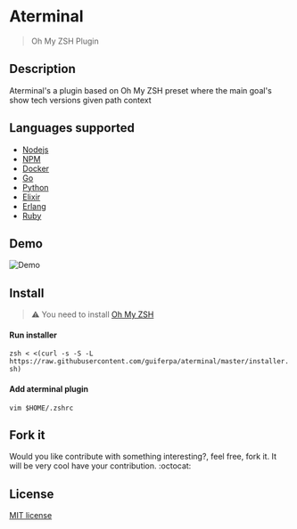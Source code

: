 # Aterminal 
> Oh My ZSH Plugin

## Description
Aterminal's a plugin based on Oh My ZSH preset where the main goal's show tech versions given path context

## Languages supported
- [Nodejs](https://nodejs.org)
- [NPM](https://www.npmjs.com)
- [Docker](https://www.docker.com)
- [Go](https://golang.org)
- [Python](https://www.python.org)
- [Elixir](https://elixir-lang.org)
- [Erlang](http://www.erlang.org)
- [Ruby](https://www.ruby-lang.org)

## Demo
![Demo](images/demo.gif)

## Install
> :warning: You need to install [Oh My ZSH](https://github.com/robbyrussell/oh-my-zsh)

#### Run installer
`zsh < <(curl -s -S -L https://raw.githubusercontent.com/guiferpa/aterminal/master/installer.sh)`

#### Add aterminal plugin
`vim $HOME/.zshrc`

## Fork it
Would you like contribute with something interesting?, feel free, fork it. It will be very cool have your contribution. :octocat:

## License
[MIT license](LICENSE)
